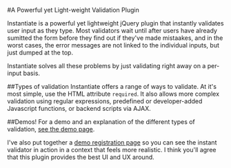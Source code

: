 #A Powerful yet Light-weight Validation Plugin

Instantiate is a powerful yet lightweight jQuery plugin that instantly validates user input as they type. Most validators wait until after users have already sumitted the form before they find out if they've made mistaakes, and in the worst cases, the error messages are not linked to the individual inputs, but just dumped at the top.


Instantiate solves all these problems by just validating right away on a per-input basis. 

##Types of validation
Instantiate offers a range of ways to validate. At it's most simple, use the HTML attribute `required`. It also allows more complex validation using regular expressions, predefined or developer-added Javascript functions, or backend scripts via AJAX. 


##Demos!
For a demo and an explanation of the different types of validation, [see the demo page](http://brentonstrine.github.io/instantiate/index.html). 

I've also put together a [demo registration page](http://brentonstrine.github.io/instantiate/registration.html) so you can see the instant validator in action in a context that feels more realistic. I think you'll agree that this plugin provides the best UI and UX around. 
